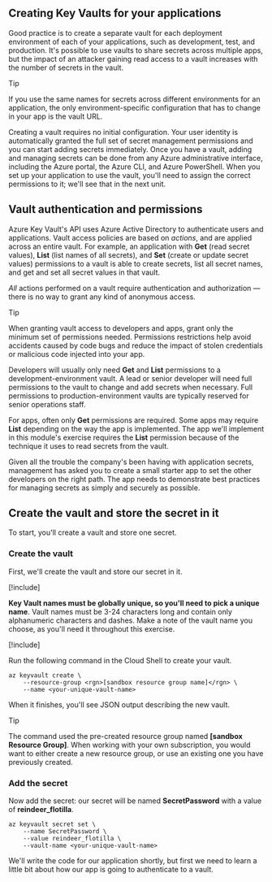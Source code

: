 ## Creating Key Vaults for your applications

Good practice is to create a separate vault for each deployment environment of each of your applications, such as development, test, and production. It's possible to use vaults to share secrets across multiple apps, but the impact of an attacker gaining read access to a vault increases with the number of secrets in the vault.

> [!TIP]
> If you use the same names for secrets across different environments for an application, the only environment-specific configuration that has to change in your app is the vault URL.

Creating a vault requires no initial configuration. Your user identity is automatically granted the full set of secret management permissions and you can start adding secrets immediately. Once you have a vault, adding and managing secrets can be done from any Azure administrative interface, including the Azure portal, the Azure CLI, and Azure PowerShell. When you set up your application to use the vault, you'll need to assign the correct permissions to it; we'll see that in the next unit.

## Vault authentication and permissions

Azure Key Vault's API uses Azure Active Directory to authenticate users and applications. Vault access policies are based on *actions*, and are applied across an entire vault. For example, an application with **Get** (read secret values), **List** (list names of all secrets), and **Set** (create or update secret values) permissions to a vault is able to create secrets, list all secret names, and get and set all secret values in that vault.

*All* actions performed on a vault require authentication and authorization &mdash; there is no way to grant any kind of anonymous access.

> [!TIP]
> When granting vault access to developers and apps, grant only the minimum set of permissions needed. Permissions restrictions help avoid accidents caused by code bugs and reduce the impact of stolen credentials or malicious code injected into your app.

Developers will usually only need **Get** and **List** permissions to a development-environment vault. A lead or senior developer will need full permissions to the vault to change and add secrets when necessary. Full permissions to production-environment vaults are typically reserved for senior operations staff.

For apps, often only **Get** permissions are required. Some apps may require **List** depending on the way the app is implemented. The app we'll implement in this module's exercise requires the **List** permission because of the technique it uses to read secrets from the vault.

Given all the trouble the company's been having with application secrets, management has asked you to create a small starter app to set the other developers on the right path. The app needs to demonstrate best practices for managing secrets as simply and securely as possible.

## Create the vault and store the secret in it

To start, you'll create a vault and store one secret.

### Create the vault

First, we'll create the vault and store our secret in it.

[!include[](../../../includes/azure-sandbox-activate.md)]

**Key Vault names must be globally unique, so you'll need to pick a unique name**. Vault names must be 3-24 characters long and contain only alphanumeric characters and dashes. Make a note of the vault name you choose, as you'll need it throughout this exercise.

[!include[](../../../includes/azure-sandbox-regions-first-mention-note.md)]

Run the following command in the Cloud Shell to create your vault.

```azurecli
az keyvault create \
    --resource-group <rgn>[sandbox resource group name]</rgn> \
    --name <your-unique-vault-name>
```

When it finishes, you'll see JSON output describing the new vault.

> [!TIP]
> The command used the pre-created resource group named **<rgn>[sandbox Resource Group]</rgn>**. When working with your own subscription, you would want to either create a new resource group, or use an existing one you have previously created.

### Add the secret

Now add the secret: our secret will be named **SecretPassword** with a value of **reindeer_flotilla**.

```azurecli
az keyvault secret set \
    --name SecretPassword \
    --value reindeer_flotilla \
    --vault-name <your-unique-vault-name>
```

We'll write the code for our application shortly, but first we need to learn a little bit about how our app is going to authenticate to a vault.